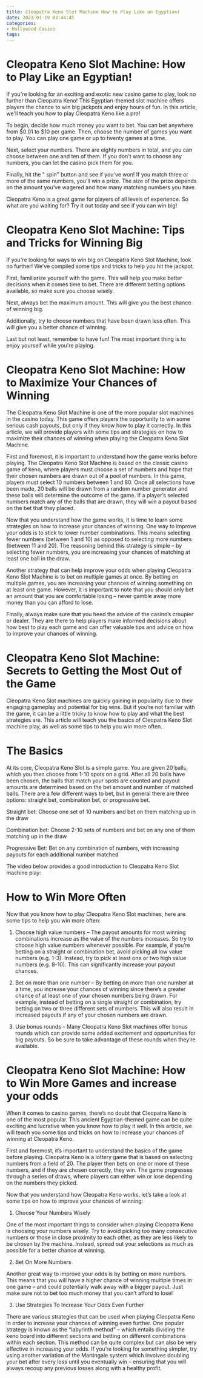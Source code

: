 ```yaml
---
title: Cleopatra Keno Slot Machine How to Play Like an Egyptian!
date: 2023-01-19 03:44:45
categories:
- Hollywood Casino
tags:
---
```



#  Cleopatra Keno Slot Machine: How to Play Like an Egyptian!

If you're looking for an exciting and exotic new casino game to play, look no further than Cleopatra Keno! This Egyptian-themed slot machine offers players the chance to win big jackpots and enjoy hours of fun. In this article, we'll teach you how to play Cleopatra Keno like a pro!

To begin, decide how much money you want to bet. You can bet anywhere from $0.01 to $10 per game. Then, choose the number of games you want to play. You can play one game or up to twenty games at a time.

Next, select your numbers. There are eighty numbers in total, and you can choose between one and ten of them. If you don't want to choose any numbers, you can let the casino pick them for you.

Finally, hit the " spin" button and see if you've won! If you match three or more of the same numbers, you'll win a prize. The size of the prize depends on the amount you've wagered and how many matching numbers you have.

Cleopatra Keno is a great game for players of all levels of experience. So what are you waiting for? Try it out today and see if you can win big!

#  Cleopatra Keno Slot Machine: Tips and Tricks for Winning Big

If you're looking for ways to win big on Cleopatra Keno Slot Machine, look no further! We've compiled some tips and tricks to help you hit the jackpot.

First, familiarize yourself with the game. This will help you make better decisions when it comes time to bet. There are different betting options available, so make sure you choose wisely.

Next, always bet the maximum amount. This will give you the best chance of winning big.

Additionally, try to choose numbers that have been drawn less often. This will give you a better chance of winning.

Last but not least, remember to have fun! The most important thing is to enjoy yourself while you're playing.

# Cleopatra Keno Slot Machine: How to Maximize Your Chances of Winning

The Cleopatra Keno Slot Machine is one of the more popular slot machines in the casino today. This game offers players the opportunity to win some serious cash payouts, but only if they know how to play it correctly. In this article, we will provide players with some tips and strategies on how to maximize their chances of winning when playing the Cleopatra Keno Slot Machine.

First and foremost, it is important to understand how the game works before playing. The Cleopatra Keno Slot Machine is based on the classic casino game of keno, where players must choose a set of numbers and hope that their chosen numbers are drawn out of a pool of numbers. In this game, players must select 10 numbers between 1 and 80. Once all selections have been made, 20 balls will be drawn from a random number generator and these balls will determine the outcome of the game. If a player’s selected numbers match any of the balls that are drawn, they will win a payout based on the bet that they placed.

Now that you understand how the game works, it is time to learn some strategies on how to increase your chances of winning. One way to improve your odds is to stick to lower number combinations. This means selecting fewer numbers (between 1 and 10) as opposed to selecting more numbers (between 11 and 20). The reasoning behind this strategy is simple – by selecting fewer numbers, you are increasing your chances of matching at least one ball in the draw.

Another strategy that can help improve your odds when playing Cleopatra Keno Slot Machine is to bet on multiple games at once. By betting on multiple games, you are increasing your chances of winning something on at least one game. However, it is important to note that you should only bet an amount that you are comfortable losing – never gamble away more money than you can afford to lose.

Finally, always make sure that you heed the advice of the casino’s croupier or dealer. They are there to help players make informed decisions about how best to play each game and can offer valuable tips and advice on how to improve your chances of winning.

#  Cleopatra Keno Slot Machine: Secrets to Getting the Most Out of the Game

Cleopatra Keno Slot machines are quickly gaining in popularity due to their engaging gameplay and potential for big wins. But if you’re not familiar with the game, it can be a little tricky to know how to play and what the best strategies are. This article will teach you the basics of Cleopatra Keno Slot machine play, as well as some tips to help you win more often.

# The Basics

At its core, Cleopatra Keno Slot is a simple game. You are given 20 balls, which you then choose from 1-10 spots on a grid. After all 20 balls have been chosen, the balls that match your spots are counted and payout amounts are determined based on the bet amount and number of matched balls. There are a few different ways to bet, but in general there are three options: straight bet, combination bet, or progressive bet.

Straight bet: Choose one set of 10 numbers and bet on them matching up in the draw

Combination bet: Choose 2-10 sets of numbers and bet on any one of them matching up in the draw

Progressive Bet: Bet on any combination of numbers, with increasing payouts for each additional number matched



The video below provides a good introduction to Cleopatra Keno Slot machine play:









# How to Win More Often

Now that you know how to play Cleopatra Keno Slot machines, here are some tips to help you win more often:

1) Choose high value numbers – The payout amounts for most winning combinations increase as the value of the numbers increases. So try to choose high value numbers whenever possible. For example, if you’re betting on a straight or combination bet, avoid picking all low value numbers (e.g. 1-3). Instead, try to pick at least one or two high value numbers (e.g. 8-10). This can significantly increase your payout chances.

2) Bet on more than one number – By betting on more than one number at a time, you increase your chances of winning since there’s a greater chance of at least one of your chosen numbers being drawn. For example, instead of betting on a single straight or combination, try betting on two or three different sets of numbers. This will also result in increased payouts if any of your chosen numbers are drawn.

3) Use bonus rounds – Many Cleopatra Keno Slot machines offer bonus rounds which can provide some added excitement and opportunities for big payouts. So be sure to take advantage of these rounds when they’re available.

# Cleopatra Keno Slot Machine: How to Win More Games and increase your odds

When it comes to casino games, there’s no doubt that Cleopatra Keno is one of the most popular. This ancient Egyptian-themed game can be quite exciting and lucrative when you know how to play it well. In this article, we will teach you some tips and tricks on how to increase your chances of winning at Cleopatra Keno.

First and foremost, it’s important to understand the basics of the game before playing. Cleopatra Keno is a lottery game that is based on selecting numbers from a field of 20. The player then bets on one or more of these numbers, and if they are chosen correctly, they win. The game progresses through a series of draws, where players can either win or lose depending on the numbers they picked.

Now that you understand how Cleopatra Keno works, let’s take a look at some tips on how to improve your chances of winning:

1) Choose Your Numbers Wisely

One of the most important things to consider when playing Cleopatra Keno is choosing your numbers wisely. Try to avoid picking too many consecutive numbers or those in close proximity to each other, as they are less likely to be chosen by the machine. Instead, spread out your selections as much as possible for a better chance at winning.

2) Bet On More Numbers

Another great way to improve your odds is by betting on more numbers. This means that you will have a higher chance of winning multiple times in one game – and could potentially walk away with a bigger payout. Just make sure not to bet too much money that you can’t afford to lose!

3) Use Strategies To Increase Your Odds Even Further

There are various strategies that can be used when playing Cleopatra Keno in order to increase your chances of winning even further. One popular strategy is known as the “labyrinth method” – which entails dividing the keno board into different sections and betting on different combinations within each section. This method can be quite complex but can also be very effective in increasing your odds. If you’re looking for something simpler, try using another variation of the Martingale system which involves doubling your bet after every loss until you eventually win – ensuring that you will always recoup any previous losses along with a healthy profit.